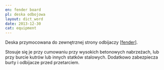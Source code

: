 ```yaml
---
en: fender board
pl: deska odbojowa
layout: dict_word
date: 2013-12-30
cat: equipment
---
```


Deska przymocowana do zewnętrznej strony odbijaczy [[fender](/dict/fender.html)].  

Stosuje się je przy cumowaniu przy wysokich betonowych nabrzeżach, lub przy burcie kutrów lub innych statków stalowych.
Dodatkowo zabezpiecza burty i odbijacze przed przetarciem.
